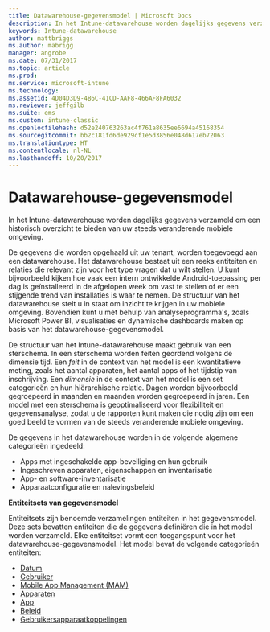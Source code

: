 ```yaml
---
title: Datawarehouse-gegevensmodel | Microsoft Docs
description: In het Intune-datawarehouse worden dagelijks gegevens verzameld om een historisch overzicht te bieden van uw steeds veranderende mobiele omgeving.
keywords: Intune-datawarehouse
author: mattbriggs
ms.author: mabrigg
manager: angrobe
ms.date: 07/31/2017
ms.topic: article
ms.prod: 
ms.service: microsoft-intune
ms.technology: 
ms.assetid: 4D04D3D9-4B6C-41CD-AAF8-466AF8FA6032
ms.reviewer: jeffgilb
ms.suite: ems
ms.custom: intune-classic
ms.openlocfilehash: d52e240763263ac4f761a8635ee6694a45168354
ms.sourcegitcommit: bb2c181fd6de929cf1e5d3856e048d617eb72063
ms.translationtype: HT
ms.contentlocale: nl-NL
ms.lasthandoff: 10/20/2017
---
```

# <a name="data-warehouse-data-model"></a>Datawarehouse-gegevensmodel

In het Intune-datawarehouse worden dagelijks gegevens verzameld om een historisch overzicht te bieden van uw steeds veranderende mobiele omgeving.

De gegevens die worden opgehaald uit uw tenant, worden toegevoegd aan een datawarehouse. Het datawarehouse bestaat uit een reeks entiteiten en relaties die relevant zijn voor het type vragen dat u wilt stellen. U kunt bijvoorbeeld kijken hoe vaak een intern ontwikkelde Android-toepassing per dag is geïnstalleerd in de afgelopen week om vast te stellen of er een stijgende trend van installaties is waar te nemen. De structuur van het datawarehouse stelt u in staat om inzicht te krijgen in uw mobiele omgeving. Bovendien kunt u met behulp van analyseprogramma's, zoals Microsoft Power BI, visualisaties en dynamische dashboards maken op basis van het datawarehouse-gegevensmodel.

De structuur van het Intune-datawarehouse maakt gebruik van een sterschema. In een sterschema worden feiten geordend volgens de dimensie tijd. Een *feit* in de context van het model is een kwantitatieve meting, zoals het aantal apparaten, het aantal apps of het tijdstip van inschrijving. Een *dimensie* in de context van het model is een set categorieën en hun hiërarchische relatie. Dagen worden bijvoorbeeld gegroepeerd in maanden en maanden worden gegroepeerd in jaren. Een model met een sterschema is geoptimaliseerd voor flexibiliteit en gegevensanalyse, zodat u de rapporten kunt maken die nodig zijn om een goed beeld te vormen van de steeds veranderende mobiele omgeving.

De gegevens in het datawarehouse worden in de volgende algemene categorieën ingedeeld:
  -  Apps met ingeschakelde app-beveiliging en hun gebruik
  -  Ingeschreven apparaten, eigenschappen en inventarisatie
  -  App- en software-inventarisatie
  -  Apparaatconfiguratie en nalevingsbeleid

**Entiteitsets van gegevensmodel**

Entiteitsets zijn benoemde verzamelingen entiteiten in het gegevensmodel. Deze sets bevatten entiteiten die de gegevens definiëren die in het model worden verzameld. Elke entiteitset vormt een toegangspunt voor het datawarehouse-gegevensmodel. Het model bevat de volgende categorieën entiteiten:

  -  [Datum](reports-ref-date.md)
  -  [Gebruiker](reports-ref-user.md)
  -  [Mobile App Management (MAM)](reports-ref-mobile-app-management.md)
  -  [Apparaten](reports-ref-devices.md)
  -  [App](reports-ref-application.md)
  -  [Beleid](reports-ref-policy.md)
  -  [Gebruikersapparaatkoppelingen](reports-ref-userdeviceassociations.md)

<!-- ## Data Model relationships

For more information on the relationships in the data model, see [Relationships of Entities](reports-api-entity-relationships.md). -->